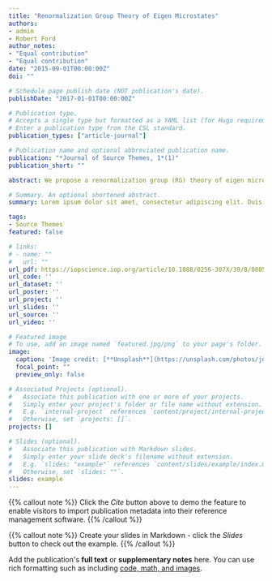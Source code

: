 ```yaml
---
title: "Renormalization Group Theory of Eigen Microstates"
authors:
- admin
- Robert Ford
author_notes:
- "Equal contribution"
- "Equal contribution"
date: "2015-09-01T00:00:00Z"
doi: ""

# Schedule page publish date (NOT publication's date).
publishDate: "2017-01-01T00:00:00Z"

# Publication type.
# Accepts a single type but formatted as a YAML list (for Hugo requirements).
# Enter a publication type from the CSL standard.
publication_types: ["article-journal"]

# Publication name and optional abbreviated publication name.
publication: "*Journal of Source Themes, 1*(1)"
publication_short: ""

abstract: We propose a renormalization group (RG) theory of eigen microstates, which are introduced in the statistical ensemble composed of microstates obtained from experiments or computer simulations. A microstate in the ensemble can be considered as a linear superposition of eigen microstates with probability amplitudes equal to their eigenvalues. Under the renormalization of a factor 𝑏, the largest eigenvalue 𝜎 1 has two trivial fixed points at 𝑏 low and high temperature limits and a critical fixed point with the RG relation 𝜎 1 = 𝑏 𝛽 /𝜈 𝜎 1 , where 𝛽 and 𝜈 are the critical exponents of order parameter and correlation length, respectively. With the Ising model in different dimensions, it has been demonstrated that the RG theory of eigen microstates is able to identify the critical point and to predict critical exponents and the universality class. Our theory can be used in research of critical phenomena both in equilibrium and non-equilibrium systems without considering the Hamiltonian, which is the foundation of Wilson’s RG theory and is absent for most complex systems.

# Summary. An optional shortened abstract.
summary: Lorem ipsum dolor sit amet, consectetur adipiscing elit. Duis posuere tellus ac convallis placerat. Proin tincidunt magna sed ex sollicitudin condimentum.

tags:
- Source Themes
featured: false

# links:
# - name: ""
#   url: ""
url_pdf: https://iopscience.iop.org/article/10.1088/0256-307X/39/8/080503
url_code: ''
url_dataset: ''
url_poster: ''
url_project: ''
url_slides: ''
url_source: ''
url_video: ''

# Featured image
# To use, add an image named `featured.jpg/png` to your page's folder. 
image:
  caption: 'Image credit: [**Unsplash**](https://unsplash.com/photos/jdD8gXaTZsc)'
  focal_point: ""
  preview_only: false

# Associated Projects (optional).
#   Associate this publication with one or more of your projects.
#   Simply enter your project's folder or file name without extension.
#   E.g. `internal-project` references `content/project/internal-project/index.md`.
#   Otherwise, set `projects: []`.
projects: []

# Slides (optional).
#   Associate this publication with Markdown slides.
#   Simply enter your slide deck's filename without extension.
#   E.g. `slides: "example"` references `content/slides/example/index.md`.
#   Otherwise, set `slides: ""`.
slides: example
---
```


{{% callout note %}}
Click the *Cite* button above to demo the feature to enable visitors to import publication metadata into their reference management software.
{{% /callout %}}

{{% callout note %}}
Create your slides in Markdown - click the *Slides* button to check out the example.
{{% /callout %}}

Add the publication's **full text** or **supplementary notes** here. You can use rich formatting such as including [code, math, and images](https://docs.hugoblox.com/content/writing-markdown-latex/).
